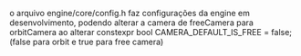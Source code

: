 o arquivo engine/core/config.h faz configurações da engine em desenvolvimento, podendo alterar a camera de freeCamera para orbitCamera ao alterar 
constexpr bool CAMERA_DEFAULT_IS_FREE = false; (false para orbit e true para free camera) 
